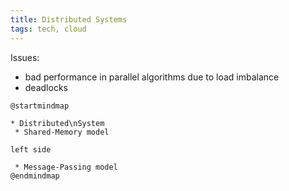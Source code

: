 ```yaml
---
title: Distributed Systems
tags: tech, cloud
---
```


Issues:

* bad performance in parallel algorithms due to load imbalance 
* deadlocks 

```plantuml
@startmindmap

* Distributed\nSystem
 * Shared-Memory model

left side

 * Message-Passing model
@endmindmap

```